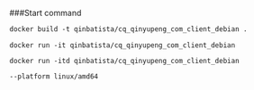 ###Start command

```dockerfile
docker build -t qinbatista/cq_qinyupeng_com_client_debian .
```

```
docker run -it qinbatista/cq_qinyupeng_com_client_debian
```

```
docker run -itd qinbatista/cq_qinyupeng_com_client_debian
```


```
--platform linux/amd64
```
